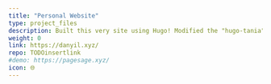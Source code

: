```yaml
---
title: "Personal Website"
type: project_files
description: Built this very site using Hugo! Modified the "hugo-tania" theme. Feel free to clone!
weight: 0
link: https://danyil.xyz/
repo: TODOinsertlink
#demo: https://pagesage.xyz/
icon: 🌐
---
```

